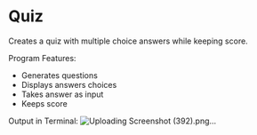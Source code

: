 # Quiz
Creates a quiz with multiple choice answers while keeping score.

Program Features:
- Generates questions
- Displays answers choices
- Takes answer as input
- Keeps score

Output in Terminal:
![Uploading Screenshot (392).png…]()
